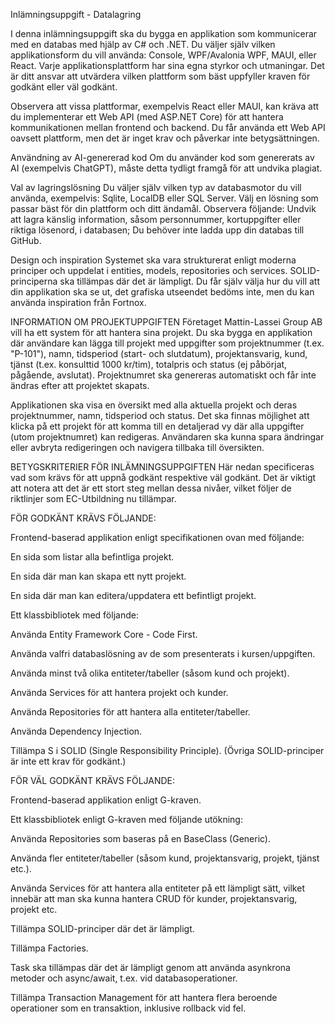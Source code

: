 Inlämningsuppgift - Datalagring


I denna inlämningsuppgift ska du bygga en applikation som kommunicerar med en databas med hjälp av C# och .NET. Du väljer själv vilken applikationsform du vill använda: Console, WPF/Avalonia WPF, MAUI, eller React. Varje applikationsplattform har sina egna styrkor och utmaningar. Det är ditt ansvar att utvärdera vilken plattform som bäst uppfyller kraven för godkänt eller väl godkänt.



Observera att vissa plattformar, exempelvis React eller MAUI, kan kräva att du implementerar ett Web API (med ASP.NET Core) för att hantera kommunikationen mellan frontend och backend. Du får använda ett Web API oavsett plattform, men det är inget krav och påverkar inte betygsättningen.



Användning av AI-genererad kod
Om du använder kod som genererats av AI (exempelvis ChatGPT), måste detta tydligt framgå för att undvika plagiat.



Val av lagringslösning
Du väljer själv vilken typ av databasmotor du vill använda, exempelvis: Sqlite, LocalDB eller SQL Server. Välj en lösning som passar bäst för din plattform och ditt ändamål. Observera följande: Undvik att lagra känslig information, såsom personnummer, kortuppgifter eller riktiga lösenord, i databasen; Du behöver inte ladda upp din databas till GitHub.



Design och inspiration
Systemet ska vara strukturerat enligt moderna principer och uppdelat i entities, models, repositories och services. SOLID-principerna ska tillämpas där det är lämpligt. Du får själv välja hur du vill att din applikation ska se ut, det grafiska utseendet bedöms inte, men du kan använda inspiration från Fortnox.

INFORMATION OM PROJEKTUPPGIFTEN
Företaget Mattin-Lassei Group AB vill ha ett system för att hantera sina projekt. Du ska bygga en applikation där användare kan lägga till projekt med uppgifter som projektnummer (t.ex. "P-101"), namn, tidsperiod (start- och slutdatum), projektansvarig, kund, tjänst (t.ex. konsulttid 1000 kr/tim), totalpris och status (ej påbörjat, pågående, avslutat). Projektnumret ska genereras automatiskt och får inte ändras efter att projektet skapats.



Applikationen ska visa en översikt med alla aktuella projekt och deras projektnummer, namn, tidsperiod och status. Det ska finnas möjlighet att klicka på ett projekt för att komma till en detaljerad vy där alla uppgifter (utom projektnumret) kan redigeras. Användaren ska kunna spara ändringar eller avbryta redigeringen och navigera tillbaka till översikten.





BETYGSKRITERIER FÖR INLÄMNINGSUPPGIFTEN
Här nedan specificeras vad som krävs för att uppnå godkänt respektive väl godkänt. Det är viktigt att notera att det är ett stort steg mellan dessa nivåer, vilket följer de riktlinjer som EC-Utbildning nu tillämpar.



FÖR GODKÄNT KRÄVS FÖLJANDE:

Frontend-baserad applikation enligt specifikationen ovan med följande:

En sida som listar alla befintliga projekt.

En sida där man kan skapa ett nytt projekt.

En sida där man kan editera/uppdatera ett befintligt projekt.


Ett klassbibliotek med följande:

Använda Entity Framework Core - Code First.

Använda valfri databaslösning av de som presenterats i kursen/uppgiften.

Använda minst två olika entiteter/tabeller (såsom kund och projekt).

Använda Services för att hantera projekt och kunder.

Använda Repositories för att hantera alla entiteter/tabeller.

Använda Dependency Injection.

Tillämpa S i SOLID (Single Responsibility Principle). (Övriga SOLID-principer är inte ett krav för godkänt.)


FÖR VÄL GODKÄNT KRÄVS FÖLJANDE:

Frontend-baserad applikation enligt G-kraven.



Ett klassbibliotek enligt G-kraven med följande utökning:

Använda Repositories som baseras på en BaseClass (Generic).

Använda fler entiteter/tabeller (såsom kund, projektansvarig, projekt, tjänst etc.).

Använda Services för att hantera alla entiteter på ett lämpligt sätt, vilket innebär att man ska kunna hantera CRUD för kunder, projektansvarig, projekt etc.

Tillämpa SOLID-principer där det är lämpligt.

Tillämpa Factories.

Task ska tillämpas där det är lämpligt genom att använda asynkrona metoder och async/await, t.ex. vid databasoperationer.

Tillämpa Transaction Management för att hantera flera beroende operationer som en transaktion, inklusive rollback vid fel.
